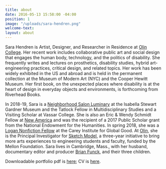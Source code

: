 ```yaml
---
title: about
date: 2016-05-13 15:58:00 -04:00
position: 1
image: "/uploads/sara-hendren.png"
welcome-text: 
layout: about
---
```


Sara Hendren is Artist, Designer, and Researcher in Residence at [Olin College](http://olin.edu/). Her recent work includes collaborative public art and social design that engages the human body, technology, and the politics of disability. She frequently writes and lectures on prosthetics, disability studies, hybrid art-engineering practices, critical design, and related topics. Her work has been widely exhibited in the US and abroad and is held in the permanent collection at the Museum of Modern Art (NYC) and the Cooper Hewitt Museum. Her first book, on the unexpected places where disability is at the heart of design in everyday objects and environments, is forthcoming from Riverhead Books. 

In 2018-19, Sara is a [Neighborhood Salon Luminary](https://www.gardnermuseum.org/about/community-efforts/luminaries) at the Isabella Stewart Gardner Museum and the Tatlock Fellow in Multidisciplinary Studies and a Visiting Scholar at Vassar College. She is also an Eric & Wendy Schmidt Fellow at [New America](https://www.newamerica.org/fellows/current-roster/) and was the recipient of a 2017 Public Scholar grant from the National Endowment for the Humanities. In spring 2018, she was a [Logan Nonfiction Fellow]((http://careyinstitute.org/nonfiction/logan-nonfiction-program-welcomes-spring-2018-fellows-carey-institute/)) at the Carey Institute for Global Good. At [Olin](http://www.olin.edu/), she is the Principal Investigator for [Sketch Model](http://olin.edu/collaborate/sketch-model/), a three-year initiative to bring more arts experiences to engineering students and faculty, funded by the Mellon Foundation. Sara lives in Cambridge, Mass., with her husband, documentary editor and producer [Brian Funck](http://www.brianfunck.com/), and their three children.

Downloadable portfolio pdf is [here](https://drive.google.com/file/d/0B59TJ2hc29NFYmFfZUYwUlNKNHc/view?usp=sharing); CV is [here](https://drive.google.com/file/d/0B59TJ2hc29NFTTVmX0Q5R05ZZWs/view?usp=sharing).

